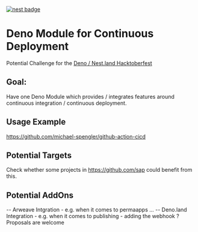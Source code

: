 [![nest badge](https://nest.land/badge.svg)](https://nest.land/package/CICD)

# Deno Module for Continuous Deployment
Potential Challenge for the [Deno / Nest.land Hacktoberfest](https://organize.mlh.io/participants/events/5363-nest-land-hacktoberfest-online-meetup-with-ryan-dahl-sam-williams-and-michael-spengler) 

## Goal: 
Have one Deno Module which provides / integrates features around continuous integration / continuous deployment.

## Usage Example
https://github.com/michael-spengler/github-action-cicd

## Potential Targets 
Check whether some projects in https://github.com/sap could benefit from this.

## Potential AddOns
-- Arweave Intgration - e.g. when it comes to permaapps ...
-- Deno.land Integration - e.g. when it comes to publishing - adding the webhook ?
Proposals are welcome


